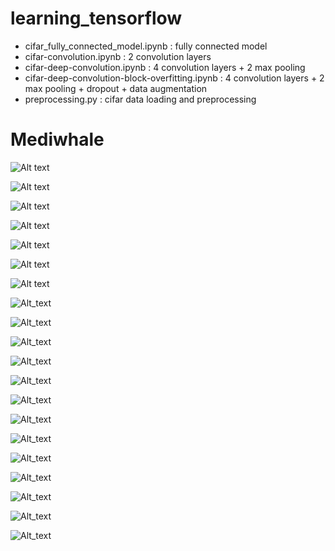 # learning_tensorflow

- cifar_fully_connected_model.ipynb : fully connected model
- cifar-convolution.ipynb : 2 convolution layers
- cifar-deep-convolution.ipynb : 4 convolution layers + 2 max pooling
- cifar-deep-convolution-block-overfitting.ipynb : 4 convolution layers + 2 max pooling + dropout + data augmentation
- preprocessing.py : cifar data loading and preprocessing

# Mediwhale
![Alt text](readme_pic/title.png)

![Alt text](readme_pic/index.png)

![Alt text](readme_pic/ML_DL.png)

![Alt text](readme_pic/preprocessing.png)

![Alt text](readme_pic/dataset.png)

![Alt text](readme_pic/cifar10.png)

![Alt text](readme_pic/batch.png)

![Alt_text](readme_pic/relu.png)

![Alt_text](readme_pic/need_aug.png)

![Alt_text](readme_pic/need_dropoug.png)

![Alt_text](readme_pic/intro_tensorflow.png)

![Alt_text](readme_pic/intro_tf1.png)

![Alt_text](readme_pic/intro_tf2.png)

![Alt_text](readme_pic/conv0.png)

![Alt_text](readme_pic/conv1.png)

![Alt_text](readme_pic/conv2.png)

![Alt_text](readme_pic/draw_graph.png)

![Alt_text](readme_pic/connect_layer.png)

![Alt_text](readme_pic/fc.png)

![Alt_text](readme_pic/result_conv.png)


